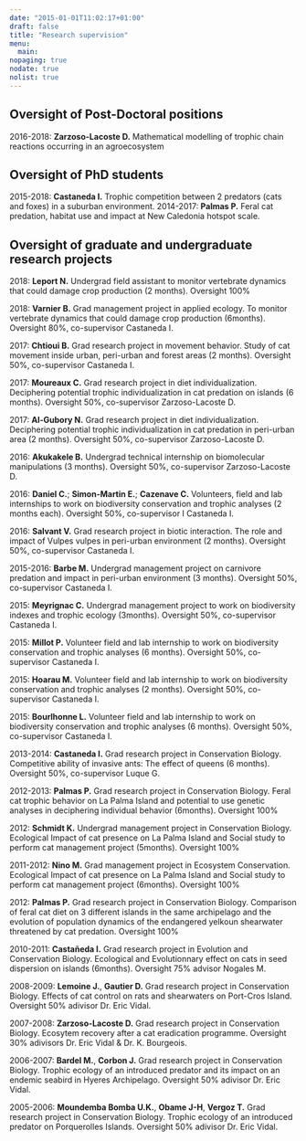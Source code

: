 ```yaml
---
date: "2015-01-01T11:02:17+01:00"
draft: false
title: "Research supervision"
menu:
  main:
nopaging: true
nodate: true
nolist: true
---
```




## Oversight of Post-Doctoral positions 
2016-2018: **Zarzoso-Lacoste D.** Mathematical modelling of trophic chain reactions occurring in an agroecosystem 

## Oversight of PhD students 
2015-2018: **Castaneda I.** Trophic competition between 2 predators (cats and foxes) in a suburban environment.
2014-2017: **Palmas P.** Feral cat predation, habitat use and impact at New Caledonia hotspot scale. 

## Oversight of graduate and undergraduate research projects 
2018: **Leport N.** Undergrad field assistant to monitor vertebrate dynamics that could damage crop production (2 months). Oversight 100%

2018: **Varnier B.** Grad management project in applied ecology. To monitor vertebrate dynamics that could damage crop production (6months). Oversight 80%, co-supervisor Castaneda I. 

2017: **Chtioui B.** Grad research project in movement behavior. Study of cat movement inside urban, peri-urban and forest areas (2 months). Oversight 50%, co-supervisor Castaneda I.

2017: **Moureaux C.** Grad research project in diet individualization. Deciphering potential trophic individualization in cat predation on islands (6 months). Oversight 50%, co-supervisor Zarzoso-Lacoste D.

2017: **Al-Gubory N.** Grad research project in diet individualization. Deciphering potential trophic individualization in cat predation in peri-urban area (2 months). Oversight 50%, co-supervisor Zarzoso-Lacoste D.

2016: **Akukakele B.** Undergrad technical internship on biomolecular manipulations (3 months). Oversight 50%, co-supervisor Zarzoso-Lacoste D.

2016: **Daniel C.**; **Simon-Martin E.**; **Cazenave C.** Volunteers, field and lab internships to work on biodiversity conservation and trophic analyses (2 months each). Oversight 50%, co-supervisor I Castaneda I.

2016: **Salvant V.** Grad research project in biotic interaction. The role and impact of Vulpes vulpes in peri-urban environment (2 months). Oversight 50%, co-supervisor Castaneda I.

2015-2016: **Barbe M.** Undergrad management project on carnivore predation and impact in peri-urban environment (3 months). Oversight 50%, co-supervisor Castaneda I.

2015: **Meyrignac C.** Undergrad management project to work on biodiversity indexes and trophic ecology (3months). Oversight 50%, co-supervisor Castaneda I.

2015: **Millot P.** Volunteer field and lab internship to work on biodiversity conservation and trophic analyses (6 months). Oversight 50%, co-supervisor Castaneda I.

2015: **Hoarau M.** Volunteer field and lab internship to work on biodiversity conservation and trophic analyses (2 months). Oversight 50%, co-supervisor Castaneda I.

2015: **Bourlhonne L.** Volunteer field and lab internship to work on biodiversity conservation and trophic analyses (6 months). Oversight 50%, co-supervisor Castaneda I.

2013-2014: **Castaneda I.** Grad research project in Conservation Biology. Competitive ability of invasive ants: The effect of queens (6 months). Oversight 50%, co-supervisor Luque G. 

2012-2013: **Palmas P.** Grad research project in Conservation Biology. Feral cat trophic behavior on La Palma Island and potential to use genetic analyses in deciphering individual behavior (6months). Oversight 100%

2012: **Schmidt K.** Undergrad management project in Conservation Biology. Ecological Impact of cat presence on La Palma Island and Social study to perform cat management project (5months). Oversight 100%

2011-2012: **Nino M.** Grad management project in Ecosystem Conservation. Ecological Impact of cat presence on La Palma Island and Social study to perform cat management project (6months). Oversight 100%

2012: **Palmas P.** Grad research project in Conservation Biology. Comparison of feral cat diet on 3 different islands in the same archipelago and the evolution of population dynamics of the endangered yelkoun shearwater threatened by cat predation. Oversight 100%

2010-2011: **Castañeda I.** Grad research project in Evolution and Conservation Biology. Ecological and Evolutionnary effect on cats in seed dispersion on islands (6months). Oversight 75% advisor Nogales M.

2008-2009: **Lemoine J.**, **Gautier D.** Grad research project in Conservation Biology. Effects of cat control on rats and shearwaters on Port-Cros Island. Oversight 50% adivisor Dr. Eric Vidal.

2007-2008: **Zarzoso-Lacoste D.** Grad research project in Conservation Biology. Ecosytem recovery after a cat eradication programme. Oversight 30% adivisors Dr. Eric Vidal & Dr. K. Bourgeois.

2006-2007: **Bardel M.**, **Corbon J.** Grad research project in Conservation Biology.  Trophic ecology of an introduced predator and its impact on an endemic seabird in Hyeres Archipelago. Oversight 50% adivisor Dr. Eric Vidal.

2005-2006: **Moundemba Bomba U.K.**, **Obame J-H**, **Vergoz T.** Grad research project in Conservation Biology. Trophic ecology of an introduced predator on Porquerolles Islands. Oversight 50% adivisor Dr. Eric Vidal.

